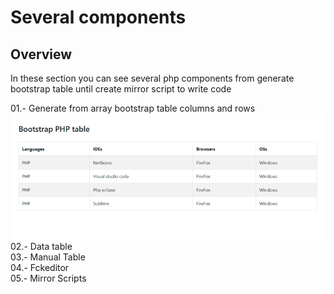 # Several components

## Overview

In these section you can see several php components from generate bootstrap table until create mirror script to write code 

01.- Generate from array bootstrap table columns and rows
![Screenshot](/generate-bootstrap-table/data_model.gif)
02.- Data table<br>
03.- Manual Table<br>
04.- Fckeditor<br>
05.- Mirror Scripts<br>
